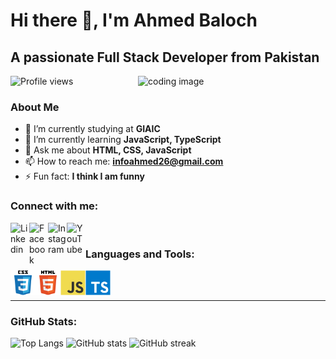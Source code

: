 # Hi there 👋, I'm Ahmed Baloch

## A passionate Full Stack Developer from Pakistan

<img align="right" alt="coding image" width="300" src="https://www.google.com/url?sa=i&url=https%3A%2F%2Fgithub.com%2Frudrabarad%2FGifs&psig=AOvVaw24lzMh5_t-BOi05LROMhum&ust=1712215400735000&source=images&cd=vfe&opi=89978449&ved=0CBEQjRxqFwoTCJjSjfzOpYUDFQAAAAAdAAAAABAT">

![Profile views](https://komarev.com/ghpvc/?username=albaloshi9&label=Profile%20views&color=0e75b6&style=flat)

### About Me
- 🔭 I’m currently studying at **GIAIC**
- 🌱 I’m currently learning **JavaScript, TypeScript**
- 💬 Ask me about **HTML, CSS, JavaScript**
- 📫 How to reach me: **infoahmed26@gmail.com**
- ⚡ Fun fact: **I think I am funny**

### Connect with me:

[<img align="left" alt="Linkedin" width="30px" src="https://raw.githubusercontent.com/peterthehan/peterthehan/master/assets/linkedin.svg" />](https://linkedin.com/in/ahmed-baloch)
[<img align="left" alt="Facebook" width="30px" src="https://raw.githubusercontent.com/peterthehan/peterthehan/master/assets/facebook.svg" />](https://fb.com/ahmedbaloch)
[<img align="left" alt="Instagram" width="30px" src="https://raw.githubusercontent.com/peterthehan/peterthehan/master/assets/instagram.svg" />](https://instagram.com/ahmed.tariq9)
[<img align="left" alt="YouTube" width="30px" src="https://raw.githubusercontent.com/peterthehan/peterthehan/master/assets/youtube.svg" />](https://www.youtube.com/c/crazycoder)

<br />

### Languages and Tools:

[<img align="left" alt="CSS3" width="40px" src="https://raw.githubusercontent.com/devicons/devicon/master/icons/css3/css3-original-wordmark.svg" />](https://www.w3schools.com/css/)
[<img align="left" alt="HTML5" width="40px" src="https://raw.githubusercontent.com/devicons/devicon/master/icons/html5/html5-original-wordmark.svg" />](https://www.w3.org/html/)
[<img align="left" alt="JavaScript" width="40px" src="https://raw.githubusercontent.com/devicons/devicon/master/icons/javascript/javascript-original.svg" />](https://developer.mozilla.org/en-US/docs/Web/JavaScript)
[<img align="left" alt="TypeScript" width="40px" src="https://raw.githubusercontent.com/devicons/devicon/master/icons/typescript/typescript-original.svg" />](https://www.typescriptlang.org/)

<br />
<br />

---

### GitHub Stats:
![Top Langs](https://github-readme-stats.vercel.app/api/top-langs/?username=albaloshi9&layout=compact)
![GitHub stats](https://github-readme-stats.vercel.app/api?username=albaloshi9&show_icons=true&count_private=true)
![GitHub streak](https://github-readme-streak-stats.herokuapp.com/?user=albaloshi9)
